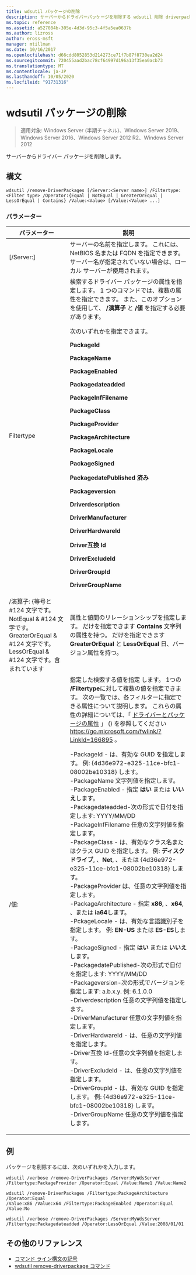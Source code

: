```yaml
---
title: wdsutil パッケージの削除
description: サーバーからドライバーパッケージを削除する wdsutil 削除 driverpackages のリファレンス記事です。
ms.topic: reference
ms.assetid: a527084b-305e-4d3d-95c3-4f5a5ea0637b
ms.author: lizross
author: eross-msft
manager: mtillman
ms.date: 10/16/2017
ms.openlocfilehash: d66cdd8052853d214273ce71f7b87f8730ea2d24
ms.sourcegitcommit: 720455aad2bac78cf64997d196a13f35ea0acb73
ms.translationtype: MT
ms.contentlocale: ja-JP
ms.lasthandoff: 10/05/2020
ms.locfileid: "91731316"
---
```

# <a name="wdsutil-remove-driverpackages"></a>wdsutil パッケージの削除

> 適用対象: Windows Server (半期チャネル)、Windows Server 2019、Windows Server 2016、Windows Server 2012 R2、Windows Server 2012

サーバーからドライバー パッケージを削除します。

## <a name="syntax"></a>構文
```
wdsutil /remove-DriverPackages [/Server:<Server name>] /Filtertype:<Filter type> /Operator:{Equal | NotEqual | GreaterOrEqual | LessOrEqual | Contains} /Value:<Value> [/Value:<Value> ...]
```
### <a name="parameters"></a>パラメーター

|                                         パラメーター                                          |                                                                                                                                                                                                                                                                                                                                                                                                                                                                                                                                                                                                                                                                                                                                                                                                                                                                                                          説明                                                                                                                                                                                                                                                                                                                                                                                                                                                                                                                                                                                                                                                                                                                                                                                                                                                                                                          |
|--------------------------------------------------------------------------------------------|-------------------------------------------------------------------------------------------------------------------------------------------------------------------------------------------------------------------------------------------------------------------------------------------------------------------------------------------------------------------------------------------------------------------------------------------------------------------------------------------------------------------------------------------------------------------------------------------------------------------------------------------------------------------------------------------------------------------------------------------------------------------------------------------------------------------------------------------------------------------------------------------------------------------------------------------------------------------------------------------------------------------------------------------------------------------------------------------------------------------------------------------------------------------------------------------------------------------------------------------------------------------------------------------------------------------------------------------------------------------------------------------------------------------------------------------------------------------------------------------------------------------------------------------------------------------------------------------------------------------------------------------------------------------------------------------------------------------------------------------------------------------------------------------------------------------------------|
|                                  [/Server:<Server name>]                                   |                                                                                                                                                                                                                                                                                                                                                                                                                                                                                                                                                                                                                                                                                                                                                                                                                                           サーバーの名前を指定します。 これには、NetBIOS 名または FQDN を指定できます。 サーバー名が指定されていない場合は、ローカル サーバーが使用されます。                                                                                                                                                                                                                                                                                                                                                                                                                                                                                                                                                                                                                                                                                                                                                                                                                                            |
|                                 Filtertype<Filter type>                                  |                                                                                                                                                                                                                                                                                                                                                                                                                                                                                検索するドライバー パッケージの属性を指定します。 1 つのコマンドでは、複数の属性を指定できます。 また、このオプションを使用して、 **/演算子** と **/値** を指定する必要があります。<p><Filter type> 次のいずれかを指定できます。<p>**PackageId**<p>**PackageName**<p>**PackageEnabled**<p>**Packagedateadded**<p>**PackageInfFilename**<p>**PackageClass**<p>**PackageProvider**<p>**PackageArchitecture**<p>**PackageLocale**<p>**PackageSigned**<p>**PackagedatePublished 済み**<p>**Packageversion**<p>**Driverdescription**<p>**DriverManufacturer**<p>**DriverHardwareId**<p>**Driver互換 Id**<p>**DriverExcludeId**<p>**DriverGroupId**<p>**DriverGroupName**                                                                                                                                                                                                                                                                                                                                                                                                                                                                                 |
| /演算子: {等号と #124 文字です。NotEqual & #124 文字です。GreaterOrEqual & #124 文字です。LessOrEqual & #124 文字です。含まれています |                                                                                                                                                                                                                                                                                                                                                                                                                                                                                                                                                                                                                                                                                                                                                                                                   属性と値間のリレーションシップを指定します。 だけを指定できます **Contains** 文字列の属性を持つ。 だけを指定できます **GreaterOrEqual** と **LessOrEqual** 日、バージョン属性を持つ。                                                                                                                                                                                                                                                                                                                                                                                                                                                                                                                                                                                                                                                                                                                                                                                                    |
|                                       /値:<Value>                                       | 指定した検索する値を指定 <attribute>します。 1つの **/Filtertype**に対して複数の値を指定できます。 次の一覧では、各フィルターに指定できる属性について説明します。 これらの属性の詳細については、「 [ドライバーとパッケージの属性](https://go.microsoft.com/fwlink/?LinkId=166895) 」 () を参照してください <https://go.microsoft.com/fwlink/?LinkId=166895> 。<p>-PackageId - は、有効な GUID を指定します。 例: {4d36e972-e325-11ce-bfc1-08002be10318} します。<br />-PackageName 文字列値を指定します。<br />-PackageEnabled - 指定 **はい** または **いいえ**します。<br />-Packagedateadded-次の形式で日付を指定します: YYYY/MM/DD<br />-PackageInfFilename 任意の文字列値を指定します。<br />-PackageClass - は、有効なクラス名またはクラス GUID を指定します。 例: **ディスク ドライブ**, 、**Net**, 、または {4d36e972-e325-11ce-bfc1-08002be10318} します。<br />-PackageProvider は、任意の文字列値を指定します。<br />-PackageArchitecture - 指定 **x86**, 、**x64**, 、または **ia64**します。<br />-PckageLocale - は、有効な言語識別子を指定します。 例: **EN-US** または **ES-ES**します。<br />-PackageSigned - 指定 **はい** または **いいえ**します。<br />-PackagedatePublished-次の形式で日付を指定します: YYYY/MM/DD<br />-Packageversion-次の形式でバージョンを指定します: a.b.x.y. 例: 6.1.0.0<br />-Driverdescription 任意の文字列値を指定します。<br />-DriverManufacturer 任意の文字列値を指定します。<br />-DriverHardwareId - は、任意の文字列値を指定します。<br />-Driver互換 Id-任意の文字列値を指定します。<br />-DriverExcludeId - は、任意の文字列値を指定します。<br />-DriverGroupId - は、有効な GUID を指定します。 例: {4d36e972-e325-11ce-bfc1-08002be10318} します。<br />-DriverGroupName 任意の文字列値を指定します。 |

## <a name="examples"></a>例
パッケージを削除するには、次のいずれかを入力します。
```
wdsutil /verbose /remove-DriverPackages /Server:MyWdsServer
/Filtertype:PackageProvider /Operator:Equal /Value:Name1 /Value:Name2
```
```
wdsutil /remove-DriverPackages /Filtertype:PackageArchitecture /Operator:Equal
/Value:x86 /Value:x64 /Filtertype:PackageEnabled /Operator:Equal /Value:No
```
```
wdsutil /verbose /remove-DriverPackages /Server:MyWdsServer
/Filtertype:Packagedateadded /Operator:LessOrEqual /Value:2008/01/01
```
## <a name="additional-references"></a>その他のリファレンス
- [コマンド ライン構文の記号](command-line-syntax-key.md)
- [wdsutil remove-driverpackage コマンド](wdsutil-remove-driverpackage.md)
